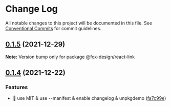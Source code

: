 # Change Log

All notable changes to this project will be documented in this file.
See [Conventional Commits](https://conventionalcommits.org) for commit guidelines.

## [0.1.5](https://github.com/foxfamily/foxpage-component-react/compare/@fox-design/react-link@0.1.4...@fox-design/react-link@0.1.5) (2021-12-29)

**Note:** Version bump only for package @fox-design/react-link





## [0.1.4](https://github.com/foxfamily/foxpage-component-react/compare/@fox-design/react-link@0.1.3...@fox-design/react-link@0.1.4) (2021-12-22)


### Features

* 🎸 use MIT & use --manifest & enable changelog & unpkgdemo ([fa7c99e](https://github.com/foxfamily/foxpage-component-react/commit/fa7c99ee497cb0a84aacaa8d97fa57c5a231d9fe))
